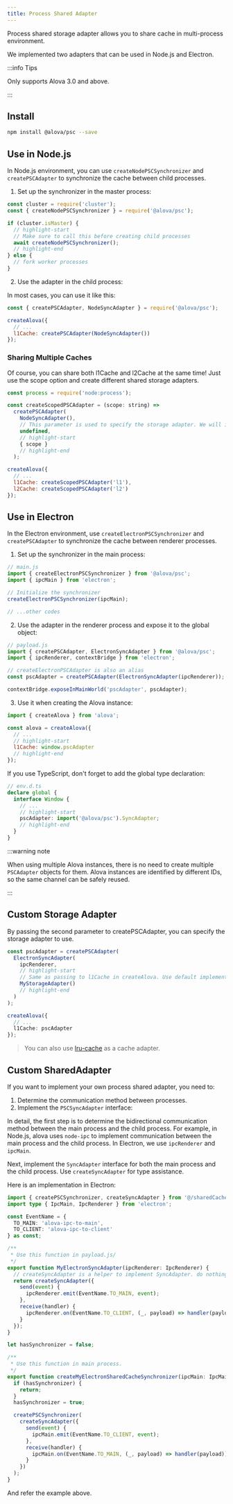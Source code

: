 ```yaml
---
title: Process Shared Adapter
---
```


Process shared storage adapter allows you to share cache in multi-process environment.

We implemented two adapters that can be used in Node.js and Electron.

:::info Tips

Only supports Alova 3.0 and above.

:::

## Install

```bash
npm install @alova/psc --save
```

## Use in Node.js

In Node.js environment, you can use `createNodePSCSynchronizer` and `createPSCAdapter` to synchronize the cache between child processes.

1. Set up the synchronizer in the master process:

```javascript
const cluster = require('cluster');
const { createNodePSCSynchronizer } = require('@alova/psc');

if (cluster.isMaster) {
  // highlight-start
  // Make sure to call this before creating child processes
  await createNodePSCSynchronizer();
  // highlight-end
} else {
  // fork worker processes
}
```

2. Use the adapter in the child process:

In most cases, you can use it like this:

```javascript
const { createPSCAdapter, NodeSyncAdapter } = require('@alova/psc');

createAlova({
  // ...
  l1Cache: createPSCAdapter(NodeSyncAdapter())
});
```

### Sharing Multiple Caches

Of course, you can share both l1Cache and l2Cache at the same time! Just use the scope option and create different shared storage adapters.

```javascript
const process = require('node:process');

const createScopedPSCAdapter = (scope: string) =>
  createPSCAdapter(
    NodeSyncAdapter(),
    // This parameter is used to specify the storage adapter. We will introduce this later
    undefined,
    // highlight-start
    { scope }
    // highlight-end
  );

createAlova({
  // ...
  l1Cache: createScopedPSCAdapter('l1'),
  l2Cache: createScopedPSCAdapter('l2')
});
```

## Use in Electron

In the Electron environment, use `createElectronPSCSynchronizer` and `createPSCAdapter` to synchronize the cache between renderer processes.

1. Set up the synchronizer in the main process:

```javascript
// main.js
import { createElectronPSCSynchronizer } from '@alova/psc';
import { ipcMain } from 'electron';

// Initialize the synchronizer
createElectronPSCSynchronizer(ipcMain);

// ...other codes
```

2. Use the adapter in the renderer process and expose it to the global object:

```javascript
// payload.js
import { createPSCAdapter, ElectronSyncAdapter } from '@alova/psc';
import { ipcRenderer, contextBridge } from 'electron';

// createElectronPSCAdapter is also an alias
const pscAdapter = createPSCAdapter(ElectronSyncAdapter(ipcRenderer));

contextBridge.exposeInMainWorld('pscAdapter', pscAdapter);
```

3. Use it when creating the Alova instance:

```javascript
import { createAlova } from 'alova';

const alova = createAlova({
  // ...
  // highlight-start
  l1Cache: window.pscAdapter
  // highlight-end
});
```

If you use TypeScript, don't forget to add the global type declaration:

```typescript
// env.d.ts
declare global {
  interface Window {
    // ...
    // highlight-start
    pscAdapter: import('@alova/psc').SyncAdapter;
    // highlight-end
  }
}
```

:::warning note

When using multiple Alova instances, there is no need to create multiple `PSCAdapter` objects for them. Alova instances are identified by different IDs, so the same channel can be safely reused.

:::

## Custom Storage Adapter

By passing the second parameter to createPSCAdapter, you can specify the storage adapter to use.

```typescript
const pscAdapter = createPSCAdapter(
  ElectronSyncAdapter(
    ipcRenderer,
    // highlight-start
    // Same as passing to l1Cache in createAlova. Use default implementation if passing undefined.
    MyStorageAdapter()
    // highlight-end
  )
);

createAlova({
  // ...
  l1Cache: pscAdapter
});
```

> You can also use [lru-cache](https://www.npmjs.com/package/lru-cache) as a cache adapter.

## Custom SharedAdapter

If you want to implement your own process shared adapter, you need to:

1. Determine the communication method between processes.
2. Implement the `PSCSyncAdapter` interface:

In detail, the first step is to determine the bidirectional communication method between the main process and the child process. For example, in Node.js, alova uses `node-ipc` to implement communication between the main process and the child process. In Electron, we use `ipcRenderer` and `ipcMain`.

Next, implement the `SyncAdapter` interface for both the main process and the child process. Use `createSyncAdapter` for type assistance.

Here is an implementation in Electron:

```typescript
import { createPSCSynchronizer, createSyncAdapter } from '@/sharedCacheAdapter';
import type { IpcMain, IpcRenderer } from 'electron';

const EventName = {
  TO_MAIN: 'alova-ipc-to-main',
  TO_CLIENT: 'alova-ipc-to-client'
} as const;

/**
 * Use this function in payload.js/
 */
export function MyElectronSyncAdapter(ipcRenderer: IpcRenderer) {
  // createSyncAdapter is a helper to implement SyncAdapter. do nothing
  return createSyncAdapter({
    send(event) {
      ipcRenderer.emit(EventName.TO_MAIN, event);
    },
    receive(handler) {
      ipcRenderer.on(EventName.TO_CLIENT, (_, payload) => handler(payload));
    }
  });
}

let hasSynchronizer = false;

/**
 * Use this function in main process.
 */
export function createMyElectronSharedCacheSynchronizer(ipcMain: IpcMain) {
  if (hasSynchronizer) {
    return;
  }
  hasSynchronizer = true;

  createPSCSynchronizer(
    createSyncAdapter({
      send(event) {
        ipcMain.emit(EventName.TO_CLIENT, event);
      },
      receive(handler) {
        ipcMain.on(EventName.TO_MAIN, (_, payload) => handler(payload));
      }
    })
  );
}
```

And refer the example above.
